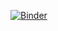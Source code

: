 [![Binder](https://mybinder.org/badge_logo.svg)](https://mybinder.org/v2/git/https%3A%2F%2Fgithub.com%2Fhumfla123%2FVPS-FRE-https-mybinder.org-/HEAD)
